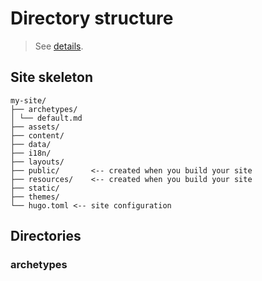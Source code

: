 # Directory structure

> See [details](https://gohugo.io/getting-started/directory-structure/).

## Site skeleton

```
my-site/
├── archetypes/
│ └── default.md
├── assets/
├── content/
├── data/
├── i18n/
├── layouts/
├── public/       <-- created when you build your site
├── resources/    <-- created when you build your site
├── static/
├── themes/
└── hugo.toml <-- site configuration
```

## Directories

### archetypes
